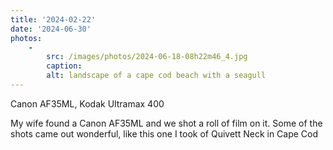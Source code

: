 ```yaml
---
title: '2024-02-22'
date: '2024-06-30'
photos:
    -
        src: /images/photos/2024-06-18-08h22m46_4.jpg
        caption:
        alt: landscape of a cape cod beach with a seagull
---
```

Canon AF35ML, Kodak Ultramax 400

My wife found a Canon AF35ML and we shot a roll of film on it. Some of the shots came out wonderful, like this one I took of Quivett Neck in Cape Cod
